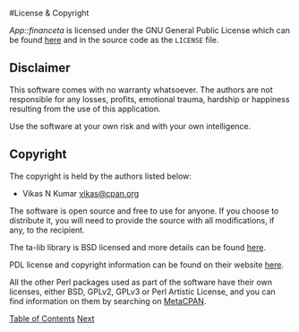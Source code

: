 #License & Copyright

_App::financeta_ is licensed under the GNU General Public License which can be
found [here](https://gnu.org/licenses/gpl.html) and in the source code as the
`LICENSE` file.

## Disclaimer

This software comes with no warranty whatsoever. The authors are not responsible
for any losses, profits, emotional trauma, hardship or happiness resulting from
the use of this application. 

Use the software at your own risk and with your own intelligence.

## Copyright

The copyright is held by the authors listed below:
* Vikas N Kumar <vikas@cpan.org>

The software is open source and free to use for anyone. If you choose to
distribute it, you will need to provide the source with all modifications, if
any, to the recipient.

The ta-lib library is BSD licensed and more details can be found [here](http://www.talib.org/hdr_dev.html).

PDL license and copyright information can be found on their website
[here](http://pdl.perl.org/).

All the other Perl packages used as part of the software have their own
licenses, either BSD, GPLv2, GPLv3 or Perl Artistic License, and you can find
information on them by searching on [MetaCPAN](http://www.metacpan.org).

[Table of Contents](./index.html) [Next](./install.html)
